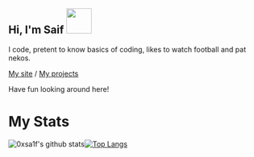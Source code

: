 <h2> Hi, I'm Saif <img src="https://media.giphy.com/media/mGcNjsfWAjY5AEZNw6/giphy.gif" width="50"></h2>

I code, pretent to know basics of coding, likes to watch football and pat nekos.

[My site](https://about.me/sa1f) / [My projects](https://youtu.be/iik25wqIuFo)

Have fun looking around here!

# My Stats

![0xsa1f's github stats](https://github-readme-stats.vercel.app/api?username=0xsa1f&show_icons=true&theme=tokyonight)[![Top Langs](https://github-readme-stats.vercel.app/api/top-langs/?username=0xsa1f&layout=compact&theme=tokyonight)](https://github.com/anuraghazra/github-readme-stats)

